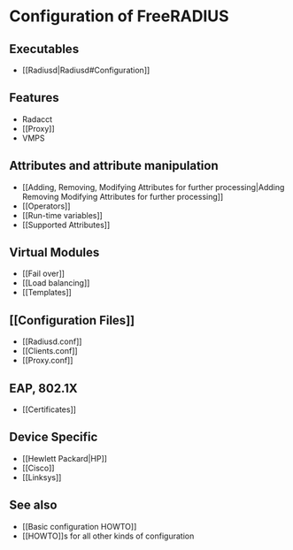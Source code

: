 # Configuration of FreeRADIUS

## Executables

* [[Radiusd|Radiusd#Configuration]]

## Features

* Radacct
* [[Proxy]]
* VMPS

## Attributes and attribute manipulation

* [[Adding, Removing, Modifying Attributes for further processing|Adding Removing Modifying Attributes for further processing]]
* [[Operators]]
* [[Run-time variables]]
* [[Supported Attributes]]

## Virtual Modules

* [[Fail over]]
* [[Load balancing]]
* [[Templates]]

## [[Configuration Files]]

* [[Radiusd.conf]]
* [[Clients.conf]]
* [[Proxy.conf]]

## EAP, 802.1X

* [[Certificates]]

## Device Specific

* [[Hewlett Packard|HP]]
* [[Cisco]]
* [[Linksys]]

## See also

* [[Basic configuration HOWTO]]
* [[HOWTO]]s for all other kinds of configuration
